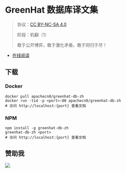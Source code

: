 <!--
    需要填充的占位符：
    
    README.md
    
        GreenHat 数据库译文集：文档中文名
        {nameEn}：文档英文名
        {urlEn}：文档原始链接
        ghdb：域名前缀
        飞龙：负责人名称
        wizardforcel：负责人 Github 用户名
        562826179：负责人 QQ
        greenhat-db-zh：ApacheCN 的 Github 仓库名称
        greenhat-db-zh：DockerHub 仓库名称
        greenhat-db-zh：PYPI 包名称
        greenhat-db-zh：NPM 包名称
    
    CNAME
    
        ghdb：域名前缀

    index.html
    
        GreenHat 数据库译文集：文档中文名
        #DAA520：显示颜色
        greenhat-db-zh：ApacheCN 的 Github 仓库名称

    asset/docsify-flygon-footer.js
    
        greenhat-db-zh：ApacheCN 的 Github 仓库名称
-->

# GreenHat 数据库译文集

> 协议：[CC BY-NC-SA 4.0](http://creativecommons.org/licenses/by-nc-sa/4.0/)
> 
> 阶段：机翻（1）
> 
> 敢于公开博弈，敢于激化矛盾，敢于同归于尽！

* [在线阅读](https://ghdb.flygon.net)

## 下载

### Docker

```
docker pull apachecn0/greenhat-db-zh
docker run -tid -p <port>:80 apachecn0/greenhat-db-zh
# 访问 http://localhost:{port} 查看文档
```

### NPM

```
npm install -g greenhat-db-zh
greenhat-db-zh <port>
# 访问 http://localhost:{port} 查看文档
```

## 赞助我

![](https://img-blog.csdnimg.cn/20200112005920729.png)
